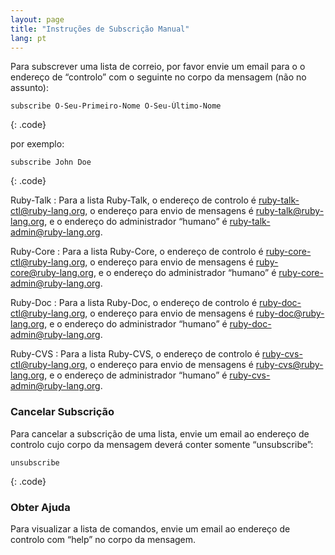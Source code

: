```yaml
---
layout: page
title: "Instruções de Subscrição Manual"
lang: pt
---
```


Para subscrever uma lista de correio, por favor envie um email para o o
endereço de “controlo” com o seguinte no corpo da mensagem (não no
assunto):

    subscribe O-Seu-Primeiro-Nome O-Seu-Último-Nome
{: .code}

por exemplo:

    subscribe John Doe
{: .code}

Ruby-Talk
: Para a lista Ruby-Talk, o endereço de controlo é
  [ruby-talk-ctl@ruby-lang.org](mailto:ruby-talk-ctl@ruby-lang.org), o
  endereço para envio de mensagens é
  [ruby-talk@ruby-lang.org](mailto:ruby-talk@ruby-lang.org), e o
  endereço do administrador “humano” é
  [ruby-talk-admin@ruby-lang.org](mailto:ruby-talk-admin@ruby-lang.org).

Ruby-Core
: Para a lista Ruby-Core, o endereço de controlo é
  [ruby-core-ctl@ruby-lang.org](mailto:ruby-core-ctl@ruby-lang.org), o
  endereço para envio de mensagens é
  [ruby-core@ruby-lang.org](mailto:ruby-core@ruby-lang.org), e o
  endereço do administrador “humano” é
  [ruby-core-admin@ruby-lang.org](mailto:ruby-core-admin@ruby-lang.org).

Ruby-Doc
: Para a lista Ruby-Doc, o endereço de controlo é
  [ruby-doc-ctl@ruby-lang.org](mailto:ruby-doc-ctl@ruby-lang.org), o
  endereço para envio de mensagens é
  [ruby-doc@ruby-lang.org](mailto:ruby-doc@ruby-lang.org), e o endereço
  do administrador “humano” é
  [ruby-doc-admin@ruby-lang.org](mailto:ruby-doc-admin@ruby-lang.org).

Ruby-CVS
: Para a lista Ruby-CVS, o endereço de controlo é
  [ruby-cvs-ctl@ruby-lang.org](mailto:ruby-cvs-ctl@ruby-lang.org), o
  endereço para envio de mensagens é
  [ruby-cvs@ruby-lang.org](mailto:ruby-cvs@ruby-lang.org), e o endereço
  de administrador “humano” é
  [ruby-cvs-admin@ruby-lang.org](mailto:ruby-cvs-admin@ruby-lang.org).

### Cancelar Subscrição

Para cancelar a subscrição de uma lista, envie um email ao endereço de
controlo cujo corpo da mensagem deverá conter somente “unsubscribe”:

    unsubscribe
{: .code}

### Obter Ajuda

Para visualizar a lista de comandos, envie um email ao endereço de
controlo com “help” no corpo da mensagem.

